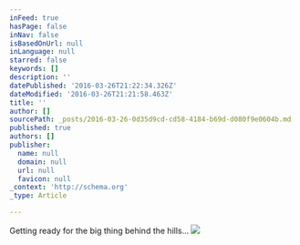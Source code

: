 ```yaml
---
inFeed: true
hasPage: false
inNav: false
isBasedOnUrl: null
inLanguage: null
starred: false
keywords: []
description: ''
datePublished: '2016-03-26T21:22:34.326Z'
dateModified: '2016-03-26T21:21:58.463Z'
title: ''
author: []
sourcePath: _posts/2016-03-26-0d35d9cd-cd58-4184-b69d-d080f9e0604b.md
published: true
authors: []
publisher:
  name: null
  domain: null
  url: null
  favicon: null
_context: 'http://schema.org'
_type: Article

---
```

Getting ready for the big thing behind the hills... ![](https://the-grid-user-content.s3-us-west-2.amazonaws.com/3c4419f7-8fe1-4118-8ebb-db4735f660bf.jpg)